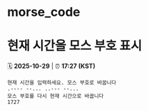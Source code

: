 # morse_code
# 현재 시간을 모스 부호 표시
<!-- MORSE_TIME_START -->
🗓️ **2025-10-29** | ⏰ **17:27 (KST)**

```
현재 시간을 입력하세요. 모스 부호로 바꿉니다
.---- --... ..--- --...
모스 부호를 다시 현재 시간으로 바꿉니다
1727
```
<!-- MORSE_TIME_END -->
